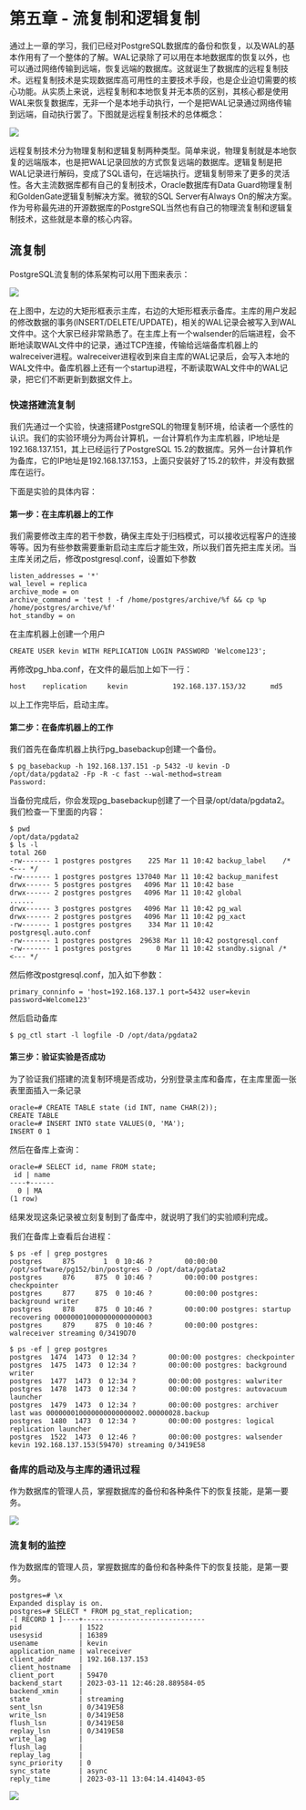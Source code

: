 # 第五章 - 流复制和逻辑复制

通过上一章的学习，我们已经对PostgreSQL数据库的备份和恢复，以及WAL的基本作用有了一个整体的了解。WAL记录除了可以用在本地数据库的恢复以外，也可以通过网络传输到远端，恢复远端的数据库。这就诞生了数据库的远程复制技术。远程复制技术是实现数据库高可用性的主要技术手段，也是企业迫切需要的核心功能。从实质上来说，远程复制和本地恢复并无本质的区别，其核心都是使用WAL来恢复数据库，无非一个是本地手动执行，一个是把WAL记录通过网络传输到远端，自动执行罢了。下图就是远程复制技术的总体概念：

![](d0053.svg)

远程复制技术分为物理复制和逻辑复制两种类型。简单来说，物理复制就是本地恢复的远端版本，也是把WAL记录回放的方式恢复远端的数据库。逻辑复制是把WAL记录进行解码，变成了SQL语句，在远端执行。逻辑复制带来了更多的灵活性。各大主流数据库都有自己的复制技术，Oracle数据库有Data Guard物理复制和GoldenGate逻辑复制解决方案。微软的SQL Server有Always On的解决方案。作为号称最先进的开源数据库的PostgreSQL当然也有自己的物理流复制和逻辑复制技术，这些就是本章的核心内容。

## 流复制

PostgreSQL流复制的体系架构可以用下图来表示：

![](d0052.svg)

在上图中，左边的大矩形框表示主库，右边的大矩形框表示备库。主库的用户发起的修改数据的事务(INSERT/DELETE/UPDATE)，相关的WAL记录会被写入到WAL文件中。这个大家已经非常熟悉了。在主库上有一个walsender的后端进程，会不断地读取WAL文件中的记录，通过TCP连接，传输给远端备库机器上的walreceiver进程。walreceiver进程收到来自主库的WAL记录后，会写入本地的WAL文件中。备库机器上还有一个startup进程，不断读取WAL文件中的WAL记录，把它们不断更新到数据文件上。


### 快速搭建流复制

我们先通过一个实验，快速搭建PostgreSQL的物理复制环境，给读者一个感性的认识。我们的实验环境分为两台计算机，一台计算机作为主库机器，IP地址是192.168.137.151，其上已经运行了PostgreSQL 15.2的数据库。另外一台计算机作为备库，它的IP地址是192.168.137.153，上面只安装好了15.2的软件，并没有数据库在运行。


下面是实验的具体内容：

#### 第一步：在主库机器上的工作
我们需要修改主库的若干参数，确保主库处于归档模式，可以接收远程客户的连接等等。因为有些参数需要重新启动主库后才能生效，所以我们首先把主库关闭。当主库关闭之后，修改postgresql.conf，设置如下参数
```
listen_addresses = '*'    
wal_level = replica
archive_mode = on
archive_command = 'test ! -f /home/postgres/archive/%f && cp %p /home/postgres/archive/%f'
hot_standby = on
```
在主库机器上创建一个用户
```
CREATE USER kevin WITH REPLICATION LOGIN PASSWORD 'Welcome123';
```
再修改pg_hba.conf，在文件的最后加上如下一行：
```
host    replication     kevin           192.168.137.153/32      md5
```
以上工作完毕后，启动主库。

#### 第二步：在备库机器上的工作

我们首先在备库机器上执行pg_basebackup创建一个备份。
```
$ pg_basebackup -h 192.168.137.151 -p 5432 -U kevin -D /opt/data/pgdata2 -Fp -R -c fast --wal-method=stream
Password:
```
当备份完成后，你会发现pg_basebackup创建了一个目录/opt/data/pgdata2。我们检查一下里面的内容：
```
$ pwd
/opt/data/pgdata2
$ ls -l
total 260
-rw------- 1 postgres postgres    225 Mar 11 10:42 backup_label    /* <--- */
-rw------- 1 postgres postgres 137040 Mar 11 10:42 backup_manifest
drwx------ 5 postgres postgres   4096 Mar 11 10:42 base
drwx------ 2 postgres postgres   4096 Mar 11 10:42 global
......
drwx------ 3 postgres postgres   4096 Mar 11 10:42 pg_wal
drwx------ 2 postgres postgres   4096 Mar 11 10:42 pg_xact
-rw------- 1 postgres postgres    334 Mar 11 10:42 postgresql.auto.conf
-rw------- 1 postgres postgres  29638 Mar 11 10:42 postgresql.conf
-rw------- 1 postgres postgres      0 Mar 11 10:42 standby.signal /* <--- */
```
然后修改postgresql.conf，加入如下参数：
```
primary_conninfo = 'host=192.168.137.1 port=5432 user=kevin password=Welcome123'
```
然后启动备库
```
$ pg_ctl start -l logfile -D /opt/data/pgdata2
```

#### 第三步：验证实验是否成功
为了验证我们搭建的流复制环境是否成功，分别登录主库和备库，在主库里面一张表里面插入一条记录
```
oracle=# CREATE TABLE state (id INT, name CHAR(2));
CREATE TABLE
oracle=# INSERT INTO state VALUES(0, 'MA');
INSERT 0 1
```
然后在备库上查询：
```
oracle=# SELECT id, name FROM state;
 id | name
----+------
  0 | MA
(1 row)
```
结果发现这条记录被立刻复制到了备库中，就说明了我们的实验顺利完成。

我们在备库上查看后台进程：
```
$ ps -ef | grep postgres
postgres     875       1  0 10:46 ?        00:00:00 /opt/software/pg152/bin/postgres -D /opt/data/pgdata2
postgres     876     875  0 10:46 ?        00:00:00 postgres: checkpointer
postgres     877     875  0 10:46 ?        00:00:00 postgres: background writer
postgres     878     875  0 10:46 ?        00:00:00 postgres: startup recovering 000000010000000000000003
postgres     879     875  0 10:46 ?        00:00:00 postgres: walreceiver streaming 0/3419D70
```
```
$ ps -ef | grep postgres
postgres  1474  1473  0 12:34 ?        00:00:00 postgres: checkpointer
postgres  1475  1473  0 12:34 ?        00:00:00 postgres: background writer
postgres  1477  1473  0 12:34 ?        00:00:00 postgres: walwriter
postgres  1478  1473  0 12:34 ?        00:00:00 postgres: autovacuum launcher
postgres  1479  1473  0 12:34 ?        00:00:00 postgres: archiver last was 000000010000000000000002.00000028.backup
postgres  1480  1473  0 12:34 ?        00:00:00 postgres: logical replication launcher
postgres  1522  1473  0 12:46 ?        00:00:00 postgres: walsender kevin 192.168.137.153(59470) streaming 0/3419E58
```

### 备库的启动及与主库的通讯过程


作为数据库的管理人员，掌握数据库的备份和各种条件下的恢复技能，是第一要务。

![](d0049.svg)


### 流复制的监控

作为数据库的管理人员，掌握数据库的备份和各种条件下的恢复技能，是第一要务。
```
postgres=# \x
Expanded display is on.
postgres=# SELECT * FROM pg_stat_replication;
-[ RECORD 1 ]----+------------------------------
pid              | 1522
usesysid         | 16389
usename          | kevin
application_name | walreceiver
client_addr      | 192.168.137.153
client_hostname  |
client_port      | 59470
backend_start    | 2023-03-11 12:46:28.889584-05
backend_xmin     |
state            | streaming
sent_lsn         | 0/3419E58
write_lsn        | 0/3419E58
flush_lsn        | 0/3419E58
replay_lsn       | 0/3419E58
write_lag        |
flush_lag        |
replay_lag       |
sync_priority    | 0
sync_state       | async
reply_time       | 2023-03-11 13:04:14.414043-05
```

![](d0051.svg)


